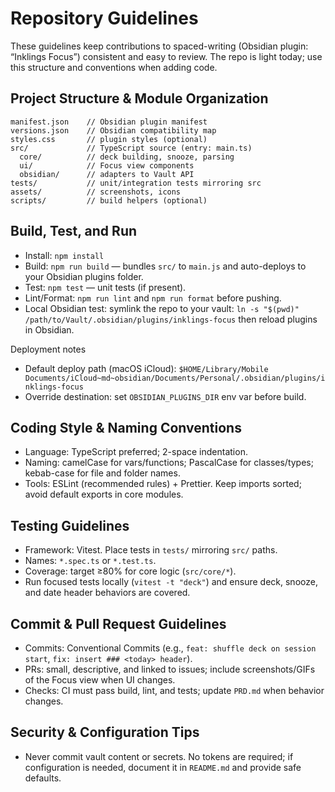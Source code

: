 # Repository Guidelines

These guidelines keep contributions to spaced-writing (Obsidian plugin: “Inklings Focus”) consistent and easy to review. The repo is light today; use this structure and conventions when adding code.

## Project Structure & Module Organization

```
manifest.json    // Obsidian plugin manifest
versions.json    // Obsidian compatibility map
styles.css       // plugin styles (optional)
src/             // TypeScript source (entry: main.ts)
  core/          // deck building, snooze, parsing
  ui/            // Focus view components
  obsidian/      // adapters to Vault API
tests/           // unit/integration tests mirroring src
assets/          // screenshots, icons
scripts/         // build helpers (optional)
```

## Build, Test, and Run

- Install: `npm install`
- Build: `npm run build` — bundles `src/` to `main.js` and auto-deploys to your Obsidian plugins folder.
- Test: `npm test` — unit tests (if present).
- Lint/Format: `npm run lint` and `npm run format` before pushing.
- Local Obsidian test: symlink the repo to your vault: `ln -s "$(pwd)" /path/to/Vault/.obsidian/plugins/inklings-focus` then reload plugins in Obsidian.

Deployment notes
- Default deploy path (macOS iCloud): `$HOME/Library/Mobile Documents/iCloud~md~obsidian/Documents/Personal/.obsidian/plugins/inklings-focus`
- Override destination: set `OBSIDIAN_PLUGINS_DIR` env var before build.

## Coding Style & Naming Conventions

- Language: TypeScript preferred; 2-space indentation.
- Naming: camelCase for vars/functions; PascalCase for classes/types; kebab-case for file and folder names.
- Tools: ESLint (recommended rules) + Prettier. Keep imports sorted; avoid default exports in core modules.

## Testing Guidelines

- Framework: Vitest. Place tests in `tests/` mirroring `src/` paths.
- Names: `*.spec.ts` or `*.test.ts`.
- Coverage: target ≥80% for core logic (`src/core/*`).
- Run focused tests locally (`vitest -t "deck"`) and ensure deck, snooze, and date header behaviors are covered.

## Commit & Pull Request Guidelines

- Commits: Conventional Commits (e.g., `feat: shuffle deck on session start`, `fix: insert ### <today> header`).
- PRs: small, descriptive, and linked to issues; include screenshots/GIFs of the Focus view when UI changes.
- Checks: CI must pass build, lint, and tests; update `PRD.md` when behavior changes.

## Security & Configuration Tips

- Never commit vault content or secrets. No tokens are required; if configuration is needed, document it in `README.md` and provide safe defaults.
